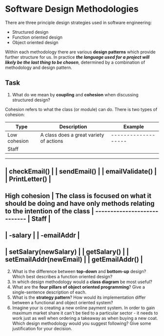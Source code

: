 # Software Design Methodologies

There are three principle design strategies used in software engineering:

- Structured design
- Function oriented design
- Object oriented design

Within each methodology there are various **design patterns** which provide further structure for us. In practice ***the language used for a project will likely be the last thing to be chosen***, determined by a combination of methodology and design pattern.

## Task

1. What do we mean by **coupling** and **cohesion** when discussing structured design?

Cohesion refers to what the class (or module) can do. There is two types of cohesion:

| Type | Description | Example
| ----------- | ----------- | -----------
Low cohesion | A class does a great variety of actions | -------------------
| Staff           |
-------------------
| checkEmail()    |
| sendEmail()     |
| emailValidate() |
| PrintLetter()   |
-------------------
High cohesion | The class is focused on what it should be doing and have only methods relating to the intention of the class | ----------------------------
| Staff                   |
----------------------------
| -salary                 |
| -emailAddr              |
----------------------------
| setSalary(newSalary)    |
| getSalary()             |
| setEmailAddr(newEmail)  |
| getEmailAddr()          |
----------------------------







2. What is the difference between **top-down** and **bottom-up** design? Which best describes a function oriented design?
3. In which design methodology would a **class diagram** be most useful?
4. What are the **four pillars of object oriented programming**? Give a single-sentence description of each.
5. What is the **strategy pattern**? How would its implementation differ between a functional and object oriented system?
6. Imagine your is creating a new online payment system. In order to gain maximum market share it can't be tied to a particular sector - it needs to work just as well when ordering a takeaway as when buying a new coat. Which design methodology would you suggest following? Give some justification for your decision.